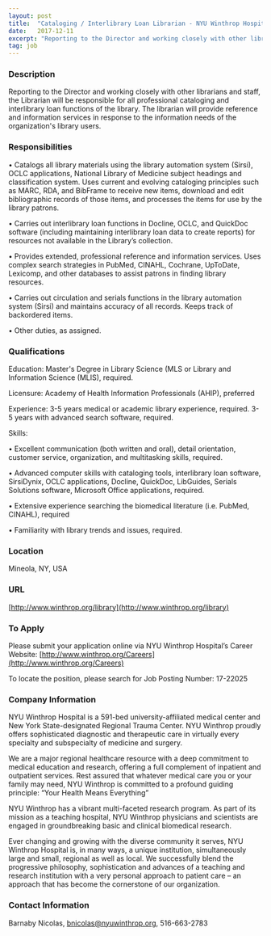 ```yaml
---
layout: post
title:  "Cataloging / Interlibrary Loan Librarian - NYU Winthrop Hospital"
date:   2017-12-11
excerpt: "Reporting to the Director and working closely with other librarians and staff, the Librarian will be responsible for all professional cataloging and interlibrary loan functions of the library. The librarian will provide reference and information services in response to the information needs of the organization's library users."
tag: job
---
```


### Description   

Reporting to the Director and working closely with other librarians and staff, the Librarian will be responsible for all professional cataloging and interlibrary loan functions of the library. The librarian will provide reference and information services in response to the information needs of the organization's library users.


### Responsibilities   


• 	Catalogs all library materials using the library automation system (Sirsi), OCLC applications, National Library of Medicine subject headings and classification system. Uses current and evolving cataloging principles such as MARC, RDA, and BibFrame to receive new items, download and edit bibliographic records of those items, and processes the items for use by the library patrons.

• 	Carries out interlibrary loan functions in Docline, OCLC, and QuickDoc software (including maintaining interlibrary loan data to create reports) for resources not available in the Library’s collection.

• 	Provides extended, professional reference and information services. Uses complex search strategies in PubMed, CINAHL, Cochrane, UpToDate, Lexicomp, and other databases to assist patrons in finding library resources.

• 	Carries out circulation and serials functions in the library automation system (Sirsi) and maintains accuracy of all records. Keeps track of backordered items.

• 	Other duties, as assigned.


### Qualifications   

Education: Master's Degree in Library Science (MLS or Library and Information Science (MLIS), required. 

Licensure: Academy of Health Information Professionals (AHIP), preferred 

Experience: 3-5 years medical or academic library experience, required. 
       3-5 years with advanced search software, required.

Skills: 

• 	Excellent communication (both written and oral), detail orientation, customer service, organization, and multitasking skills, required.

• 	Advanced computer skills with cataloging tools, interlibrary loan software, SirsiDynix, OCLC applications, Docline, QuickDoc, LibGuides, Serials Solutions software, Microsoft Office applications, required.

• 	Extensive experience searching the biomedical literature (i.e. PubMed, CINAHL), required

• 	Familiarity with library trends and issues, required. 




### Location   

Mineola, NY, USA


### URL   

[http://www.winthrop.org/library](http://www.winthrop.org/library)

### To Apply   

Please submit your application online via NYU Winthrop Hospital’s Career Website: [http://www.winthrop.org/Careers](http://www.winthrop.org/Careers) 

To locate the position, please search for Job Posting Number: 17-22025


### Company Information   

NYU Winthrop Hospital is a 591-bed university-affiliated medical center and New York State-designated Regional Trauma Center. NYU Winthrop proudly offers sophisticated diagnostic and therapeutic care in virtually every specialty and subspecialty of medicine and surgery.

We are a major regional healthcare resource with a deep commitment to medical education and research, offering a full complement of inpatient and outpatient services. Rest assured that whatever medical care you or your family may need, NYU Winthrop is committed to a profound guiding principle: “Your Health Means Everything”

NYU Winthrop has a vibrant multi-faceted research program. As part of its mission as a teaching hospital, NYU Winthrop physicians and scientists are engaged in groundbreaking basic and clinical biomedical research.

Ever changing and growing with the diverse community it serves, NYU Winthrop Hospital is, in many ways, a unique institution, simultaneously large and small, regional as well as local. We successfully blend the progressive philosophy, sophistication and advances of a teaching and research institution with a very personal approach to patient care – an approach that has become the cornerstone of our organization.


### Contact Information   

Barnaby Nicolas, bnicolas@nyuwinthrop.org, 516-663-2783


